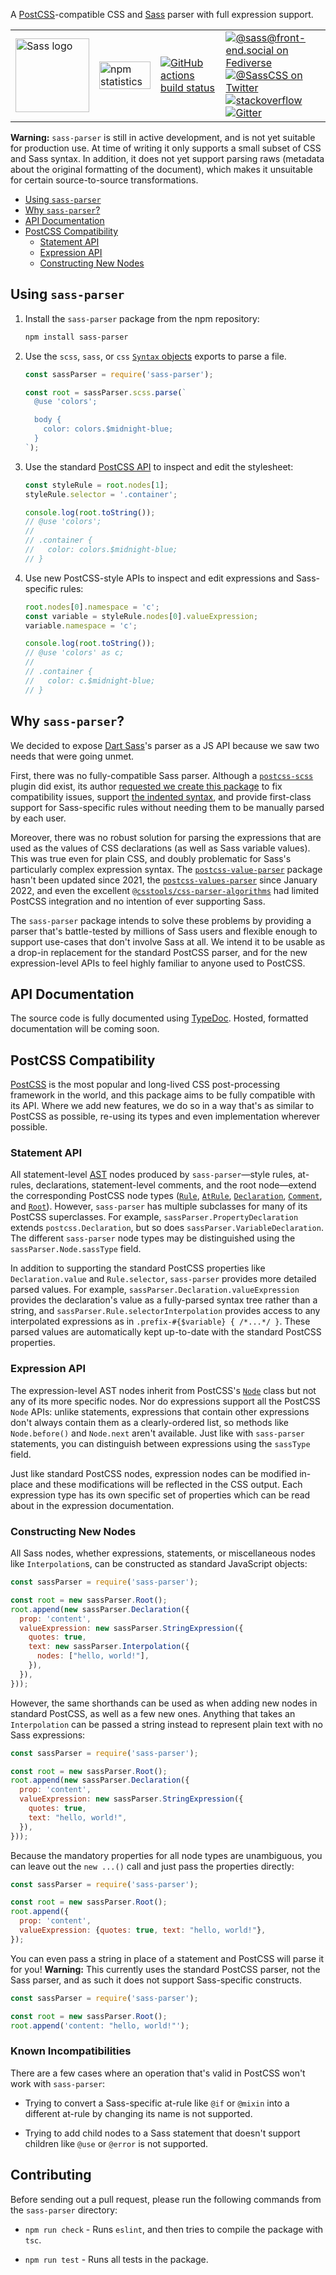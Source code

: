 A [PostCSS]-compatible CSS and [Sass] parser with full expression support.

<table>
  <tr>
    <td>
      <img width="118px" alt="Sass logo" src="https://rawgit.com/sass/sass-site/main/source/assets/img/logos/logo.svg" />
    </td>
    <td valign="middle">
      <a href="https://www.npmjs.com/package/sass-parser"><img width="100%" alt="npm statistics" src="https://nodei.co/npm/sass-parser.png?downloads=true"></a>
    </td>
    <td valign="middle">
      <a href="https://github.com/sass/dart-sass/actions"><img alt="GitHub actions build status" src="https://github.com/sass/dart-sass/workflows/CI/badge.svg"></a>
    </td>
    <td>
      <a href="https://front-end.social/@sass"><img alt="@sass@front-end.social on Fediverse" src="https://img.shields.io/mastodon/follow/110159358073946175?domain=https%3A%2F%2Ffront-end.social"></a>
      <br>
      <a href="https://twitter.com/SassCSS"><img alt="@SassCSS on Twitter" src="https://img.shields.io/twitter/follow/SassCSS?label=%40SassCSS&style=social"></a>
      <br>
      <a href="https://stackoverflow.com/questions/tagged/sass"><img alt="stackoverflow" src="https://img.shields.io/stackexchange/stackoverflow/t/sass?label=Sass%20questions&logo=stackoverflow&style=social"></a>
      <br>
      <a href="https://gitter.im/sass/sass?utm_source=badge&utm_medium=badge&utm_campaign=pr-badge"><img alt="Gitter" src="https://img.shields.io/gitter/room/sass/sass?label=chat&logo=gitter&style=social"></a>
    </td>
  </tr>
</table>

[PostCSS]: https://postcss.org/
[Sass]: https://sass-lang.com/

**Warning:** `sass-parser` is still in active development, and is not yet
suitable for production use. At time of writing it only supports a small subset
of CSS and Sass syntax. In addition, it does not yet support parsing raws
(metadata about the original formatting of the document), which makes it
unsuitable for certain source-to-source transformations.

* [Using `sass-parser`](#using-sass-parser)
* [Why `sass-parser`?](#why-sass-parser)
* [API Documentation](#api-documentation)
* [PostCSS Compatibility](#postcss-compatibility)
  * [Statement API](#statement-api)
  * [Expression API](#expression-api)
  * [Constructing New Nodes](#constructing-new-nodes)

## Using `sass-parser`

1. Install the `sass-parser` package from the npm repository:

   ```sh
   npm install sass-parser
   ```

2. Use the `scss`, `sass`, or `css` [`Syntax` objects] exports to parse a file.

   ```js
   const sassParser = require('sass-parser');

   const root = sassParser.scss.parse(`
     @use 'colors';

     body {
       color: colors.$midnight-blue;
     }
   `);
   ```

3. Use the standard [PostCSS API] to inspect and edit the stylesheet:

   ```js
   const styleRule = root.nodes[1];
   styleRule.selector = '.container';

   console.log(root.toString());
   // @use 'colors';
   //
   // .container {
   //   color: colors.$midnight-blue;
   // }
   ```

4. Use new PostCSS-style APIs to inspect and edit expressions and Sass-specific
   rules:

   ```js
   root.nodes[0].namespace = 'c';
   const variable = styleRule.nodes[0].valueExpression;
   variable.namespace = 'c';

   console.log(root.toString());
   // @use 'colors' as c;
   //
   // .container {
   //   color: c.$midnight-blue;
   // }
   ```

[`Syntax` objects]: https://postcss.org/api/#syntax
[PostCSS API]: https://postcss.org/api/

## Why `sass-parser`?

We decided to expose [Dart Sass]'s parser as a JS API because we saw two needs
that were going unmet.

[Dart Sass]: https://sass-lang.com/dart-sass

First, there was no fully-compatible Sass parser. Although a [`postcss-scss`]
plugin did exist, its author [requested we create this package] to fix
compatibility issues, support [the indented syntax], and provide first-class
support for Sass-specific rules without needing them to be manually parsed by
each user.

[`postcss-scss`]: https://www.npmjs.com/package/postcss-scss
[requested we create this package]: https://github.com/sass/dart-sass/issues/88#issuecomment-270069138
[the indented syntax]: https://sass-lang.com/documentation/syntax/#the-indented-syntax

Moreover, there was no robust solution for parsing the expressions that are used
as the values of CSS declarations (as well as Sass variable values). This was
true even for plain CSS, and doubly problematic for Sass's particularly complex
expression syntax. The [`postcss-value-parser`] package hasn't been updated
since 2021, the [`postcss-values-parser`] since January 2022, and even the
excellent [`@csstools/css-parser-algorithms`] had limited PostCSS integration
and no intention of ever supporting Sass.

[`postcss-value-parser`]: https://www.npmjs.com/package/postcss-value-parser
[`postcss-values-parser`]: https://www.npmjs.com/package/postcss-values-parser
[`@csstools/css-parser-algorithms`]: https://www.npmjs.com/package/@csstools/css-parser-algorithms

The `sass-parser` package intends to solve these problems by providing a parser
that's battle-tested by millions of Sass users and flexible enough to support
use-cases that don't involve Sass at all. We intend it to be usable as a drop-in
replacement for the standard PostCSS parser, and for the new expression-level
APIs to feel highly familiar to anyone used to PostCSS.

## API Documentation

The source code is fully documented using [TypeDoc]. Hosted, formatted
documentation will be coming soon.

[TypeDoc]: https://typedoc.org

## PostCSS Compatibility

[PostCSS] is the most popular and long-lived CSS post-processing framework in
the world, and this package aims to be fully compatible with its API. Where we
add new features, we do so in a way that's as similar to PostCSS as possible,
re-using its types and even implementation wherever possible.

### Statement API

All statement-level [AST] nodes produced by `sass-parser`—style rules, at-rules,
declarations, statement-level comments, and the root node—extend the
corresponding PostCSS node types ([`Rule`], [`AtRule`], [`Declaration`],
[`Comment`], and [`Root`]). However, `sass-parser` has multiple subclasses for
many of its PostCSS superclasses. For example, `sassParser.PropertyDeclaration`
extends `postcss.Declaration`, but so does `sassParser.VariableDeclaration`. The
different `sass-parser` node types may be distinguished using the
`sassParser.Node.sassType` field.

[AST]: https://en.wikipedia.org/wiki/Abstract_syntax_tree
[`Rule`]: https://postcss.org/api/#rule
[`AtRule`]: https://postcss.org/api/#atrule
[`Declaration`]: https://postcss.org/api/#declaration
[`Comment`]: https://postcss.org/api/#comment
[`Root`]: https://postcss.org/api/#root

In addition to supporting the standard PostCSS properties like
`Declaration.value` and `Rule.selector`, `sass-parser` provides more detailed
parsed values. For example, `sassParser.Declaration.valueExpression` provides
the declaration's value as a fully-parsed syntax tree rather than a string, and
`sassParser.Rule.selectorInterpolation` provides access to any interpolated
expressions as in `.prefix-#{$variable} { /*...*/ }`. These parsed values are
automatically kept up-to-date with the standard PostCSS properties.

### Expression API

The expression-level AST nodes inherit from PostCSS's [`Node`] class but not any
of its more specific nodes. Nor do expressions support all the PostCSS `Node`
APIs: unlike statements, expressions that contain other expressions don't always
contain them as a clearly-ordered list, so methods like `Node.before()` and
`Node.next` aren't available. Just like with `sass-parser` statements, you can
distinguish between expressions using the `sassType` field.

[`Node`]: https://postcss.org/api/#node

Just like standard PostCSS nodes, expression nodes can be modified in-place and
these modifications will be reflected in the CSS output. Each expression type
has its own specific set of properties which can be read about in the expression
documentation.

### Constructing New Nodes

All Sass nodes, whether expressions, statements, or miscellaneous nodes like
`Interpolation`s, can be constructed as standard JavaScript objects:

```js
const sassParser = require('sass-parser');

const root = new sassParser.Root();
root.append(new sassParser.Declaration({
  prop: 'content',
  valueExpression: new sassParser.StringExpression({
    quotes: true,
    text: new sassParser.Interpolation({
      nodes: ["hello, world!"],
    }),
  }),
}));
```

However, the same shorthands can be used as when adding new nodes in standard
PostCSS, as well as a few new ones. Anything that takes an `Interpolation` can
be passed a string instead to represent plain text with no Sass expressions:

```js
const sassParser = require('sass-parser');

const root = new sassParser.Root();
root.append(new sassParser.Declaration({
  prop: 'content',
  valueExpression: new sassParser.StringExpression({
    quotes: true,
    text: "hello, world!",
  }),
}));
```

Because the mandatory properties for all node types are unambiguous, you can
leave out the `new ...()` call and just pass the properties directly:

```js
const sassParser = require('sass-parser');

const root = new sassParser.Root();
root.append({
  prop: 'content',
  valueExpression: {quotes: true, text: "hello, world!"},
});
```

You can even pass a string in place of a statement and PostCSS will parse it for
you! **Warning:** This currently uses the standard PostCSS parser, not the Sass
parser, and as such it does not support Sass-specific constructs.

```js
const sassParser = require('sass-parser');

const root = new sassParser.Root();
root.append('content: "hello, world!"');
```

### Known Incompatibilities

There are a few cases where an operation that's valid in PostCSS won't work with
`sass-parser`:

* Trying to convert a Sass-specific at-rule like `@if` or `@mixin` into a
  different at-rule by changing its name is not supported.

* Trying to add child nodes to a Sass statement that doesn't support children
  like `@use` or `@error` is not supported.

## Contributing

Before sending out a pull request, please run the following commands from the
`sass-parser` directory:

* `npm run check` - Runs `eslint`, and then tries to compile the package with
  `tsc`.

* `npm run test` - Runs all tests in the package.
